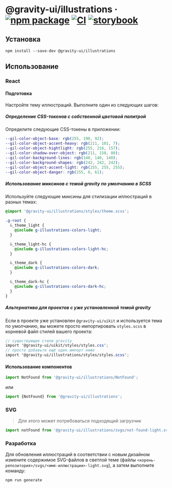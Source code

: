 # @gravity-ui/illustrations &middot; [![npm package](https://img.shields.io/npm/v/@gravity-ui/illustrations)](https://www.npmjs.com/package/@gravity-ui/illustrations) [![CI](https://img.shields.io/github/actions/workflow/status/gravity-ui/illustrations/.github/workflows/ci.yml?label=CI&logo=github)](https://github.com/gravity-ui/illustrations/actions/workflows/ci.yml?query=branch:main) [![storybook](https://img.shields.io/badge/Storybook-deployed-ff4685)](https://preview.gravity-ui.com/illustrations/)

## Установка

```shell
npm install --save-dev @gravity-ui/illustrations
```

## Использование

### React

#### Подготовка

Настройте тему иллюстраций. Выполните один из следующих шагов:

##### Определение CSS-токенов с собственной цветовой палитрой

Определите следующие CSS-токены в приложении:

```scss
--gil-color-object-base: rgb(255, 190, 92);
--gil-color-object-accent-heavy: rgb(211, 101, 7);
--gil-color-object-hightlight: rgb(255, 216, 157);
--gil-color-shadow-over-object: rgb(211, 158, 80);
--gil-color-background-lines: rgb(140, 140, 140);
--gil-color-background-shapes: rgb(242, 242, 242);
--gil-color-object-accent-light: rgb(255, 255, 255);
--gil-color-object-danger: rgb(255, 0, 61);
```

##### Использование миксинов с темой gravity по умолчанию в SCSS

Используйте следующие миксины для стилизации иллюстраций в разных темах:

```scss
@import '@gravity-ui/illustrations/styles/theme.scss';

.g-root {
  &_theme_light {
    @include g-illustrations-colors-light;
  }

  &_theme_light-hc {
    @include g-illustrations-colors-light-hc;
  }

  &_theme_dark {
    @include g-illustrations-colors-dark;
  }

  &_theme_dark-hc {
    @include g-illustrations-colors-dark-hc;
  }
}
```

##### Альтернатива для проектов с уже установленной темой gravity

Если в проекте уже установлен `@gravity-ui/uikit` и используется тема по умолчанию, вы можете просто импортировать `styles.scss` в корневой файл стилей вашего проекта:

```scss
// существующие стили gravity
import '@gravity-ui/uikit/styles/styles.css';
// просто добавьте ещё один импорт ниже
import '@gravity-ui/illustrations/styles/styles.scss';
```

#### Использование компонентов

```js
import NotFound from '@gravity-ui/illustrations/NotFound';
```

или

```js
import {NotFound} from '@gravity-ui/illustrations';
```

### SVG

> Для этого может потребоваться подходящий загрузчик

```js
import notFound from '@gravity-ui/illustrations/svgs/not-found-light.svg';
```

### Разработка

Для обновления иллюстраций в соответствии с новым дизайном измените содержимое SVG-файлов в светлой теме (файлы `<корень-репозитория>/svgs/<имя-иллюстрации>-light.svg`), а затем выполните команду:

```shell
npm run generate
```